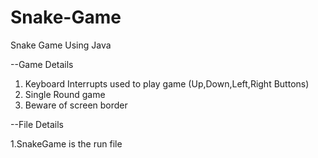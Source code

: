 # Snake-Game
Snake Game Using Java 

--Game Details
  1. Keyboard Interrupts used to play game (Up,Down,Left,Right Buttons)
  2. Single Round game
  3. Beware of screen border

--File Details 

  1.SnakeGame is the run file
